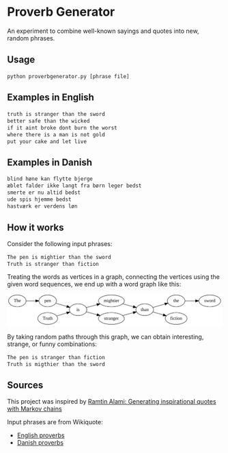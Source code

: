 # Proverb Generator

An experiment to combine well-known sayings and quotes into new, random phrases.

## Usage

```
python proverbgenerator.py [phrase file]
```

## Examples in English

```
truth is stranger than the sword
better safe than the wicked
if it aint broke dont burn the worst
where there is a man is not gold
put your cake and let live
```

## Examples in Danish

```
blind høne kan flytte bjerge
æblet falder ikke langt fra børn leger bedst
smerte er nu altid bedst
ude spis hjemme bedst
hastværk er verdens løn
```

## How it works

Consider the following input phrases:

```
The pen is mightier than the sword
Truth is stranger than fiction
```

Treating the words as vertices in a graph, connecting the vertices using the given word sequences, we end up with a word graph like this:

![Word graph](example-wordgraph.svg)

By taking random paths through this graph, we can obtain interesting, strange, or funny combinations:

```
The pen is stranger than fiction
Truth is migthier than the sword
```

## Sources

This project was inspired by [Ramtin Alami: Generating inspirational quotes with Markov chains](http://www.ramtin.xyz/post/4)

Input phrases are from Wikiquote:

* [English proverbs](https://en.wikiquote.org/wiki/English_proverbs)
* [Danish proverbs](https://da.wikiquote.org/wiki/Danske_ordsprog)
